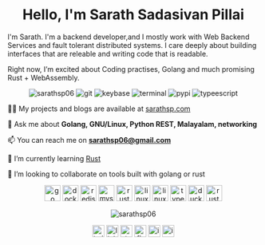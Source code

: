 <h1 align="center">Hello, I'm Sarath Sadasivan Pillai</h1>

I'm Sarath. I'm a backend developer,and I mostly work with Web Backend Services and fault tolerant distributed systems. I care deeply about building interfaces that are releable and writing code that is readable.

Right now, I’m excited about Coding practises, Golang and much promising Rust + WebAssembly.

<p align="center">
  <img src="https://komarev.com/ghpvc/?username=sarathsp06" alt="sarathsp06" title="sarathsp06" />
  <img src="https://badgen.net/badge/icon/git?icon=git&label=user" alt="git" title="Git" />
  <img src="https://badgen.net/keybase/pgp/sarathsp06?icon=keybase" alt="keybase" title="Keybase" />
  <img src="https://badgen.net/badge/icon/terminal?icon=terminal&label=lover" alt="terminal" title="terminal" />
  <img src="https://badgen.net/badge/icon/pypi?icon=pypi&label=hacker" alt="pypi" title="Python" />
  <img src="https://badgen.net/badge/icon/typescript?icon=typescript&label=fan" alt="typeescript" title="Typecript" />
</p>



👨‍💻 My projects and blogs are available at [sarathsp.com](https://sarathsp.com)

💬 Ask me about **Golang, GNU/Linux, Python REST, Malayalam, networking**

📫 You can reach me on **sarathsp06@gmail.com** 

🌱 I’m currently learning [Rust](https://www.rust-lang.org/)

👯 I’m looking to collaborate on tools built with golang or rust


<p align="center">
  <img src="https://api.iconify.design/logos:gopher.svg" alt="go" width="32" height="32"/>
  <img src="https://api.iconify.design/logos:docker-icon.svg" alt="docker" width="32" height="32"/>
  <img src="https://api.iconify.design/logos:redis.svg" alt="redis" width="32" height="32"/>
  <img src="https://api.iconify.design/logos:mysql.svg" alt="mysql" width="32" height="32"/>
  <img src="https://api.iconify.design/logos:git.svg" alt="rust" width="32" height="32"/>
  <img src="https://api.iconify.design/logos:linux-mint.svg" alt="linux-mint" width="32" height="32"/>
  <img src="https://api.iconify.design/logos:python.svg" alt="linux" width="32" height="32"/>
  <img src="https://api.iconify.design/logos:typescript-icon.svg" alt="typescript" width="32" height="32"/>
  <img src="https://api.iconify.design/logos:duckduckgo.svg" alt="duckduckgo" width="32" height="32"/>
   <img src="https://api.iconify.design/logos:rust.svg" alt="rust" width="32" height="32"/>
</p>

<p align="center">
  <img src="https://github-readme-stats.vercel.app/api?username=sarathsp06&show_icons=true" alt="sarathsp06" />
</p>

<p align="center">
  <a href="https://twitter.com/sarath_sp06" title="twitter" target="blank"><img align="center" src="https://cdn.jsdelivr.net/npm/simple-icons@3.0.1/icons/twitter.svg" alt="twitter icon" height="24" width="24" /></a>
  <a href="https://linkedin.com/in/sarathsp" title="linkedin" target="blank"><img align="center" src="https://cdn.jsdelivr.net/npm/simple-icons@3.0.1/icons/linkedin.svg" alt="linkedin icon" height="24" width="24" /></a>
  <a href="https://stackoverflow.com/users/1898494/sarath-sadasivan-pillai" title="stackoverflow" target="blank"><img align="center" src="https://cdn.jsdelivr.net/npm/simple-icons@3.0.1/icons/stackoverflow.svg" alt="stackoverflow icon" height="24" width="24" /></a>
  <a href="https://fb.com/sarathsp06" title="fb" target="blank"><img align="center" src="https://cdn.jsdelivr.net/npm/simple-icons@3.0.1/icons/facebook.svg" alt="fb icon" height="24" width="24" /></a>
  <a href="https://t.me/sarathsp06" title="instagram" target="blank"><img align="center" src="https://cdn.jsdelivr.net/npm/simple-icons@3.0.1/icons/telegram.svg" alt="instagram icon" height="24" width="24" /></a>
  <a href="https://keybase.io/sarathsp06" titile="keybase" target="blank"><img align="center" src="https://cdn.jsdelivr.net/npm/simple-icons@3.0.1/icons/keybase.svg" alt="instagram icon" height="24" width="24"/></a>

</p>
